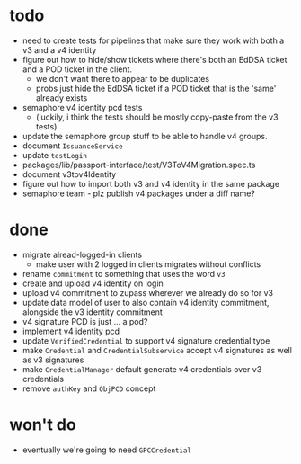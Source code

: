# todo

- need to create tests for pipelines that make sure they work with both a v3 and a v4 identity
- figure out how to hide/show tickets where there's both an EdDSA ticket and a POD ticket in the client.
  - we don't want there to appear to be duplicates
  - probs just hide the EdDSA ticket if a POD ticket that is the 'same' already exists
- semaphore v4 identity pcd tests
  - (luckily, i think the tests should be mostly copy-paste from the v3 tests)
- update the semaphore group stuff to be able to handle v4 groups.
- document `IssuanceService`
- update `testLogin`
- packages/lib/passport-interface/test/V3ToV4Migration.spec.ts
- document v3tov4Identity
- figure out how to import both v3 and v4 identity in the same package
- semaphore team - plz publish v4 packages under a diff name?

# done

- migrate alread-logged-in clients
  - make user with 2 logged in clients migrates without conflicts
- rename `commitment` to something that uses the word `v3`
- create and upload v4 identity on login
- upload v4 commitment to zupass wherever we already do so for v3
- update data model of user to also contain v4 identity commitment, alongside the v3 identity commitment
- v4 signature PCD is just ... a pod?
- implement v4 identity pcd
- update `VerifiedCredential` to support v4 signature credential type
- make `Credential` and `CredentialSubservice` accept v4 signatures as well as v3 signatures
- make `CredentialManager` default generate v4 credentials over v3 credentials
- remove `authKey` and `ObjPCD` concept

# won't do

- eventually we're going to need `GPCCredential`
